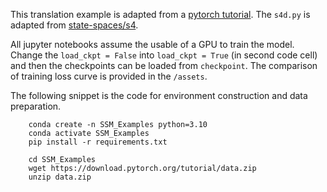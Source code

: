 This translation example is adapted from a [pytorch tutorial](https://pytorch.org/tutorials/intermediate/seq2seq_translation_tutorial.html). 
The `s4d.py` is adapted from [state-spaces/s4](https://github.com/state-spaces/s4/blob/main/example.py). 

All jupyter notebooks assume the usable of a GPU to train the model. 
Change the `load_ckpt = False` into `load_ckpt = True` (in second code cell) and then the checkpoints can be loaded from `checkpoint`. 
The comparison of training loss curve is provided in the `/assets`. 

The following snippet is the code for environment construction and data preparation. 
```
    conda create -n SSM_Examples python=3.10
    conda activate SSM_Examples
    pip install -r requirements.txt

    cd SSM_Examples
    wget https://download.pytorch.org/tutorial/data.zip
    unzip data.zip
```

